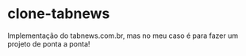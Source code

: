 # clone-tabnews
Implementação do tabnews.com.br, mas no meu caso é para fazer um projeto de ponta a ponta!
